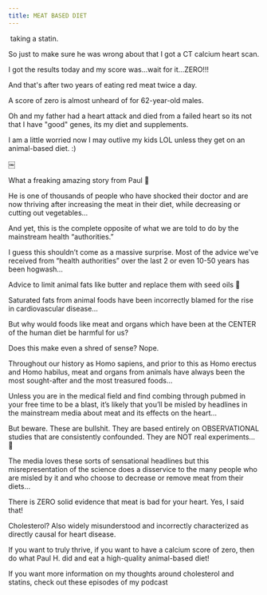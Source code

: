 ```yaml
---
title: MEAT BASED DIET 
---
```


 taking a statin.

So just to make sure he was wrong about that I got a CT calcium heart scan.

I got the results today and my score was...wait for it...ZERO!!!

And that's after two years of eating red meat twice a day.

A score of zero is almost unheard of for 62-year-old males.

Oh and my father had a heart attack and died from a failed heart so its not that I have "good" genes, its my diet and supplements.

I am a little worried now I may outlive my kids LOL unless they get on an animal-based diet. :)

￼

What a freaking amazing story from Paul 👊

He is one of thousands of people who have shocked their doctor and are now thriving after increasing the meat in their diet, while decreasing or cutting out vegetables…

And yet, this is the complete opposite of what we are told to do by the mainstream health “authorities.”

I guess this shouldn’t come as a massive surprise. Most of the advice we've received from “health authorities” over the last 2 or even 10-50 years has been hogwash…

Advice to limit animal fats like butter and replace them with seed oils 🤯

Saturated fats from animal foods have been incorrectly blamed for the rise in cardiovascular disease…

But why would foods like meat and organs which have been at the CENTER of the human diet be harmful for us?

Does this make even a shred of sense? Nope.

Throughout our history as Homo sapiens, and prior to this as Homo erectus and Homo habilus, meat and organs from animals have always been the most sought-after and the most treasured foods…

Unless you are in the medical field and find combing through pubmed in your free time to be a blast, it’s likely that you’ll be misled by headlines in the mainstream media about meat and its effects on the heart…

But beware. These are bullshit. They are based entirely on OBSERVATIONAL studies that are consistently confounded. They are NOT real experiments… 🧐

The media loves these sorts of sensational headlines but this misrepresentation of the science does a disservice to the many people who are misled by it and who choose to decrease or remove meat from their diets…

There is ZERO solid evidence that meat is bad for your heart. Yes, I said that!

Cholesterol? Also widely misunderstood and incorrectly characterized as directly causal for heart disease.

If you want to truly thrive, if you want to have a calcium score of zero, then do what Paul H. did and eat a high-quality animal-based diet!

If you want more information on my thoughts around cholesterol and statins, check out these episodes of my podcast

